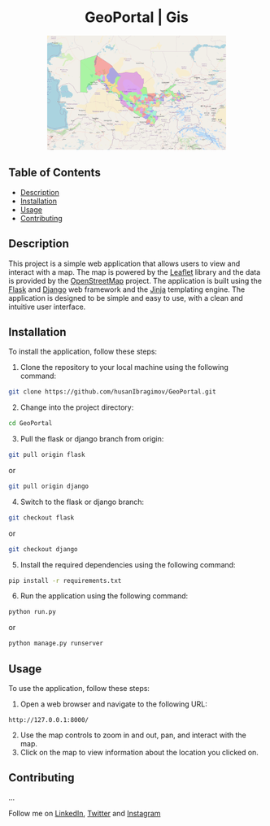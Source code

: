<div style="width: 70%; margin: 0 auto;">
<h1 style="text-align: center">GeoPortal | Gis</h1>
    <img src="static/images/map.png">
</div>

## Table of Contents

- [Description](#description)
- [Installation](#installation)
- [Usage](#usage)
- [Contributing](#contributing)

## Description

This project is a simple web application that allows users to view and interact with a map. The map is powered by
the [Leaflet](https://leafletjs.com/) library and the data is provided by
the [OpenStreetMap](https://www.openstreetmap.org/) project. The application is built using
the [Flask](https://flask.palletsprojects.com/en/2.1.x/) and [Django](https://djangoproject.com) web framework and
the [Jinja](https://jinja.palletsprojects.com/en/3.0.x/) templating engine. The application is designed to be simple
and easy to use, with a clean and intuitive user interface.

## Installation

To install the application, follow these steps:

1. Clone the repository to your local machine using the following command:

```bash
git clone https://github.com/husanIbragimov/GeoPortal.git
```

2. Change into the project directory:

```bash
cd GeoPortal
```

3. Pull the flask or django branch from origin:

```bash
git pull origin flask
```

or

```bash
git pull origin django
```

4. Switch to the flask or django branch:

```bash
git checkout flask
```

or

```bash
git checkout django
```

5. Install the required dependencies using the following command:

```bash
pip install -r requirements.txt
```

6. Run the application using the following command:

```bash
python run.py
```

or

```bash
python manage.py runserver
```

## Usage

To use the application, follow these steps:

1. Open a web browser and navigate to the following URL:

```browser
http://127.0.0.1:8000/
```

2. Use the map controls to zoom in and out, pan, and interact with the map.
3. Click on the map to view information about the location you clicked on.

## Contributing

...


Follow me on [LinkedIn](https://www.linkedin.com/in/husanibragimov/), [Twitter](https://twitter.com/husanibragimov_) and [Instagram](https://www.instagram.com/husanibragimov_/)

